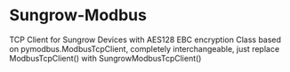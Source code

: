 # Sungrow-Modbus
TCP Client for Sungrow Devices with AES128 EBC encryption
Class based on pymodbus.ModbusTcpClient, completely interchangeable, just replace ModbusTcpClient() with SungrowModbusTcpClient()
